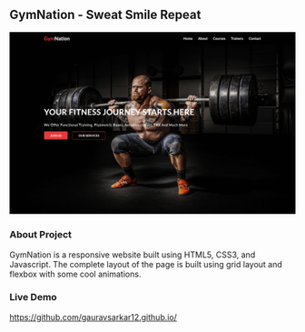 ## GymNation - Sweat Smile Repeat

![](img/landing-page.png)

### About Project

GymNation is a responsive website built using HTML5, CSS3, and Javascript. The complete layout of the page is built using grid layout and flexbox with some cool animations.

### Live Demo

https://github.com/gauravsarkar12.github.io/
